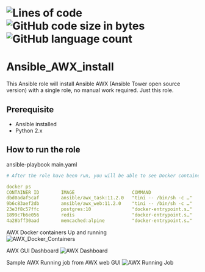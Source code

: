 # ![Lines of code](https://img.shields.io/tokei/lines/github/iamraj007/Ansible_AWX_install_role) ![GitHub code size in bytes](https://img.shields.io/github/languages/code-size/iamraj007/Ansible_AWX_install_role) ![GitHub language count](https://img.shields.io/github/languages/count/iamraj007/Ansible_AWX_install_role)
# Ansible_AWX_install
This Ansible role will install Ansible AWX (Ansible Tower open source version) with a single role, no manual work required. Just this role.   

## Prerequisite
- Ansible installed
- Python 2.x

## How to run the role
ansible-playbook main.yaml 

```yaml
# After the role have been run, you will be able to see Docker container up and running hosting AWX. 

docker ps
CONTAINER ID        IMAGE                     COMMAND                  CREATED             STATUS              PORTS                  NAMES
dbd0adaf5caf        ansible/awx_task:11.2.0   "tini -- /bin/sh -c …"   7 days ago          Up 14 minutes       8052/tcp               awx_task
9b6c83aef2db        ansible/awx_web:11.2.0    "tini -- /bin/sh -c …"   7 days ago          Up 14 minutes       0.0.0.0:80->8052/tcp   awx_web
23e3f8c57ffc        postgres:10               "docker-entrypoint.s…"   7 days ago          Up 14 minutes       5432/tcp               awx_postgres
1899c7b6e056        redis                     "docker-entrypoint.s…"   7 days ago          Up 14 minutes       6379/tcp               awx_redis
4a28bff30aad        memcached:alpine          "docker-entrypoint.s…"   7 days ago          Up 14 minutes       11211/tcp              awx_memcached
```

AWX Docker containers Up and running    
![AWX_Docker_Containers](https://user-images.githubusercontent.com/47947075/86494560-472a0600-bd93-11ea-96f6-eefcf912edb2.png)

AWX GUI Dashboard
![AWX Dashboard](https://user-images.githubusercontent.com/47947075/86494619-7f314900-bd93-11ea-9bcf-7f83c480a88d.png)

Sample AWX Running job from AWX web GUI
![AWX Running Job](https://user-images.githubusercontent.com/47947075/86494717-f4048300-bd93-11ea-9032-6dfd214dfc88.png) 
